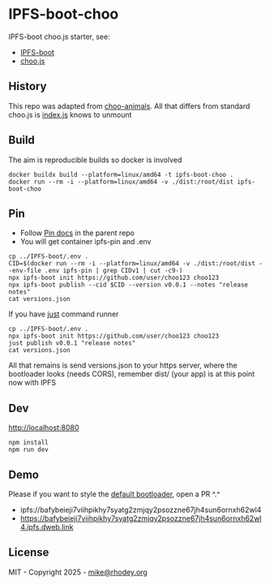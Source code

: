 # IPFS-boot-choo
IPFS-boot choo.js starter, see:
+ [IPFS-boot](https://github.com/rhodey/IPFS-boot)
+ [choo.js](https://github.com/choojs/choo)

## History
This repo was adapted from [choo-animals](https://github.com/louiscenter/choo-animals). All that differs from standard choo.js is [index.js](https://github.com/rhodey/IPFS-boot-choo/blob/master/src/index.js) knows to unmount

## Build
The aim is reproducible builds so docker is involved
```
docker buildx build --platform=linux/amd64 -t ipfs-boot-choo .
docker run --rm -i --platform=linux/amd64 -v ./dist:/root/dist ipfs-boot-choo
```

## Pin
+ Follow [Pin docs](https://github.com/rhodey/IPFS-boot#pin) in the parent repo
+ You will get container ipfs-pin and .env
```
cp ../IPFS-boot/.env .
CID=$(docker run --rm -i --platform=linux/amd64 -v ./dist:/root/dist --env-file .env ipfs-pin | grep CIDv1 | cut -c9-)
npx ipfs-boot init https://github.com/user/choo123 choo123
npx ipfs-boot publish --cid $CID --version v0.0.1 --notes "release notes"
cat versions.json
```

If you have [just](https://github.com/casey/just) command runner
```
cp ../IPFS-boot/.env .
npx ipfs-boot init https://github.com/user/choo123 choo123
just publish v0.0.1 "release notes"
cat versions.json
```

All that remains is send versions.json to your https server, where the bootloader looks (needs CORS), remember dist/ (your app) is at this point now with IPFS

## Dev
[http://localhost:8080](http://localhost:8080)
```
npm install
npm run dev
```

## Demo
Please if you want to style the [default bootloader](https://github.com/rhodey/IPFS-boot), open a PR ^.^
+ ipfs://bafybeieji7viihpikhy7syatg2zmjqy2psozzne67jh4sun6ornxh62wl4
+ https://bafybeieji7viihpikhy7syatg2zmjqy2psozzne67jh4sun6ornxh62wl4.ipfs.dweb.link

## License
MIT - Copyright 2025 - mike@rhodey.org
